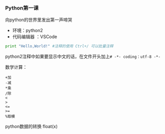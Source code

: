 ### Python第一课

向python的世界里发出第一声啼哭

- 环境：python2
- 代码编辑器 ：VSCode 

```python
print "Hello,World!" #注释的使用 Ctrl+/ 可以批量注释
```

python2注释中如果要显示中文的话，在文件开头加上`# -*- coding：utf-8 -*-`

数学计算：

```
+加 
-减
*乘
/除
<
>
<=
>=
%取模
```

python数据的转换 float(x)





